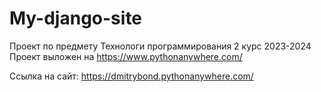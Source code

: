 # My-django-site
Проект по предмету Технологи программирования 2 курс 2023-2024
Проект выложен на https://www.pythonanywhere.com/

Ссылка на сайт: https://dmitrybond.pythonanywhere.com/
